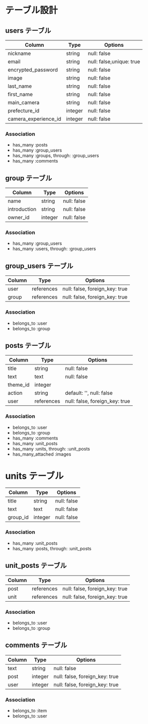 # テーブル設計

## users テーブル

| Column               | Type       | Options                  |
| -------------------- | ---------- | -------------------------|
| nickname             | string     | null: false              |
| email                | string     | null: false,unique: true |
| encrypted_password   | string     | null: false              |
| image                | string     | null: false              |
| last_name            | string     | null: false              |
| first_name           | string     | null: false              |
| main_camera          | string     | null: false              |
| prefecture_id        | integer    | null: false              |
| camera_experience_id | integer    | null: false              |

### Association
- has_many :posts
- has_many :group_users
- has_many :groups, through: :group_users
- has_many :comments

## group テーブル

| Column        | Type       | Options                        |
| ------------- | ---------- | -------------------------------|
| name          | string     | null: false                    |
| introduction  | string     | null: false                    |
| owner_id      | integer    | null: false                    |

### Association
- has_many :group_users
- has_many :users, through: :group_users

## group_users テーブル

| Column   | Type       | Options                        |
| -------- | ---------- | -------------------------------|
| user     | references | null: false, foreign_key: true |
| group    | references | null: false, foreign_key: true |

### Association
- belongs_to :user
- belongs_to :group

## posts テーブル

| Column             | Type       | Options                        |
| ------------------ | ---------- | -------------------------------|
| title              | string     | null: false                    |
| text               | text       | null: false                    |
| theme_id           | integer    |                                |
| action             | string     | default: '', null: false       |
| user               | references | null: false, foreign_key: true |

### Association
- belongs_to :user
- belongs_to :group
- has_many :comments
- has_many :unit_posts
- has_many :units, through: :unit_posts
- has_many_attached :images

# units テーブル

| Column             | Type       | Options              |
| ------------------ | ---------- | ---------------------|
| title              | string     | null: false          |
| text               | text       | null: false          |
| group_id           | integer    | null: false          |

### Association
- has_many :unit_posts
- has_many :posts, through: :unit_posts

## unit_posts テーブル

| Column   | Type       | Options                        |
| -------- | ---------- | -------------------------------|
| post     | references | null: false, foreign_key: true |
| unit     | references | null: false, foreign_key: true |

### Association
- belongs_to :user
- belongs_to :group

## comments テーブル

| Column   | Type       | Options                        |
| -------- | ---------- | -------------------------------|
| text     | string     | null: false                    |
| post     | integer    | null: false, foreign_key: true |
| user     | integer    | null: false, foreign_key: true |

### Association
- belongs_to :item
- belongs_to :user